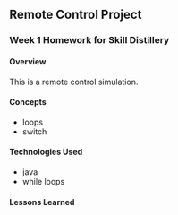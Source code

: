 ## Remote Control Project

### Week 1 Homework for Skill Distillery

#### Overview
This is a remote control simulation.

#### Concepts
* loops
* switch

#### Technologies Used
* java 
* while loops

#### Lessons Learned
